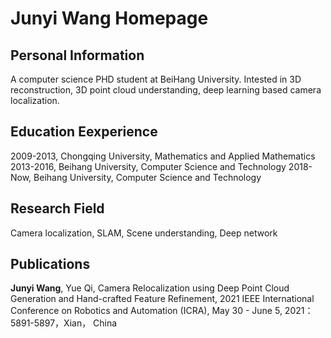 # Junyi Wang Homepage

## Personal Information
A computer science PHD student at BeiHang University. 
Intested in 3D reconstruction, 3D point cloud understanding, deep learning based camera localization.

## Education Eexperience
2009-2013, Chongqing University, Mathematics and Applied Mathematics
2013-2016, Beihang University,   Computer Science and Technology
2018-Now,  Beihang University,   Computer Science and Technology

## Research Field
Camera localization, SLAM, Scene understanding, Deep network

## Publications
**Junyi Wang**, Yue Qi, Camera Relocalization using Deep Point Cloud Generation and Hand-crafted Feature Refinement, 2021 IEEE International Conference on Robotics and Automation (ICRA), May 30 - June 5, 2021：5891-5897，Xian， China

